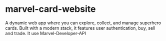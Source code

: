 # marvel-card-website
A dynamic web app where you can explore, collect, and manage superhero cards. Built with a modern stack, it features user authentication, buy, sell and trade. It use Marvel-Developer-API
